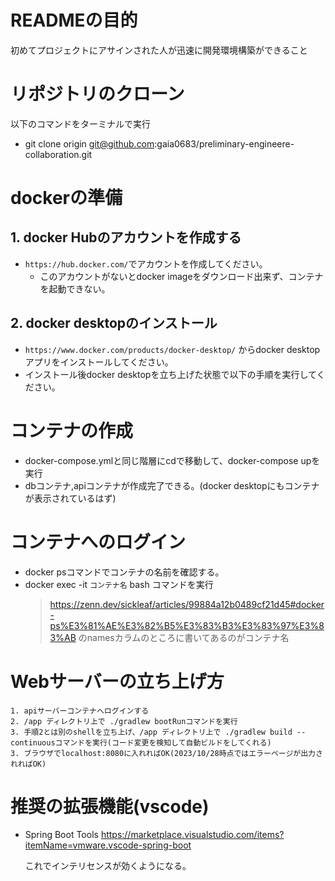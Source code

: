 # READMEの目的
 初めてプロジェクトにアサインされた人が迅速に開発環境構築ができること

# リポジトリのクローン
以下のコマンドをターミナルで実行
- git clone origin git@github.com:gaia0683/preliminary-engineere-collaboration.git

# dockerの準備
## 1. docker Hubのアカウントを作成する
- `https://hub.docker.com/`でアカウントを作成してください。
	- このアカウントがないとdocker imageをダウンロード出来ず、コンテナを起動できない。

## 2. docker desktopのインストール
- `https://www.docker.com/products/docker-desktop/` からdocker desktopアプリをインストールしてください。
- インストール後docker desktopを立ち上げた状態で以下の手順を実行してください。

# コンテナの作成
- docker-compose.ymlと同じ階層にcdで移動して、docker-compose upを実行
- dbコンテナ,apiコンテナが作成完了できる。(docker desktopにもコンテナが表示されているはず)

# コンテナへのログイン
- docker psコマンドでコンテナの名前を確認する。
- docker exec -it `コンテナ名` bash コマンドを実行
	> https://zenn.dev/sickleaf/articles/99884a12b0489cf21d45#docker-ps%E3%81%AE%E3%82%B5%E3%83%B3%E3%83%97%E3%83%AB のnamesカラムのところに書いてあるのがコンテナ名


# Webサーバーの立ち上げ方
	1. apiサーバーコンテナへログインする
	2. /app ディレクトリ上で ./gradlew bootRunコマンドを実行
	3. 手順2とは別のshellを立ち上げ、/app ディレクトリ上で ./gradlew build --continuousコマンドを実行(コード変更を検知して自動ビルドをしてくれる)
	3. ブラウザでlocalhost:8080に入れればOK(2023/10/28時点ではエラーページが出力されればOK)

# 推奨の拡張機能(vscode)
  - Spring Boot Tools
    https://marketplace.visualstudio.com/items?itemName=vmware.vscode-spring-boot

	これでインテリセンスが効くようになる。